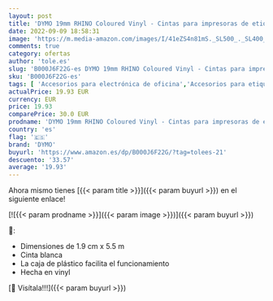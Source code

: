 ```yaml
---
layout: post
title: 'DYMO 19mm RHINO Coloured Vinyl - Cintas para impresoras de etiquetas'
date: 2022-09-09 18:58:31
image: 'https://m.media-amazon.com/images/I/41eZS4n81mS._SL500_._SL400_.jpg'
comments: true
category: ofertas
author: 'tole.es'
slug: 'B000J6F22G-es DYMO 19mm RHINO Coloured Vinyl - Cintas para impresoras de...'
sku: 'B000J6F22G-es'
tags: [ 'Accesorios para electrónica de oficina','Accesorios para etiquetadoras','Electrónica de oficina','Oficina y papelería','dymo','🇪🇸', ]
actualPrice: 19.93 EUR
currency: EUR
price: 19.93
comparePrice: 30.0 EUR
prodname: 'DYMO 19mm RHINO Coloured Vinyl - Cintas para impresoras de etiquetas'
country: 'es'
flag: '🇪🇸'
brand: 'DYMO'
buyurl: 'https://www.amazon.es/dp/B000J6F22G/?tag=tolees-21'
descuento: '33.57'
average: '19.93'
---
```


Ahora mismo tienes [{{< param title >}}]({{< param buyurl >}}) en el siguiente enlace!

[![{{< param prodname >}}]({{< param image >}})]({{< param buyurl >}})

🔎:

- Dimensiones de 1.9 cm x 5.5 m
- Cinta blanca
- La caja de plástico facilita el funcionamiento
- Hecha en vinyl

[🛒 Visítala!!!]({{< param buyurl >}})
